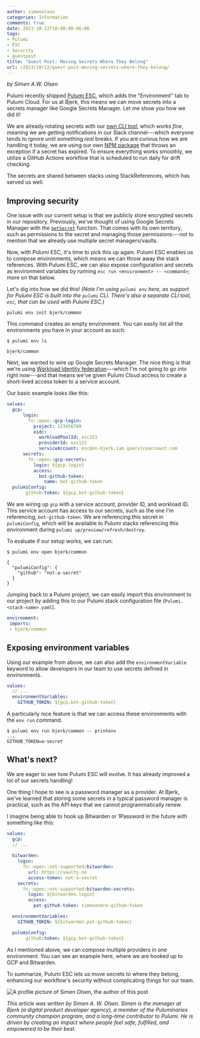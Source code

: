 ```yaml
---
author: simenolsen
categories: Information
comments: true
date: 2023-10-12T10:00:00-06:00
tags:
- Pulumi
- ESC
- Security
- guestpost
title: "Guest Post: Moving Secrets Where They Belong"
url: /2023/10/12/guest-post-moving-secrets-where-they-belong/
---
```


_by Simen A.W. Olsen_

Pulumi recently shipped [Pulumi ESC][link-1], which adds the "Environment" tab to Pulumi Cloud. For us at Bjerk, this means we can move secrets into a secrets manager like Google Secrets Manager. Let me show you how we did it!<!--more-->

We are already rotating secrets with our [own CLI tool][link-2], which works _fine_, meaning we are getting notifications in our Slack channel---which everyone tends to ignore until something _real_ breaks. If you are curious how we are handling it today, we are using our own [NPM package][link-3] that throws an exception if a secret has expired. To ensure everything works smoothly, we utilize a GitHub Actions workflow that is scheduled to run daily for drift checking.

The secrets are shared between stacks using StackReferences, which has served us well.

## Improving security

One issue with our current setup is that we publicly store encrypted secrets in our repository. Previously, we've thought of using Google Secrets Manager with the [`GetSecret`][link-5] function. That comes with its own territory, such as permissions to the secret and managing those permissions---not to mention that we already use multiple secret managers/vaults.

Now, with Pulumi ESC, it's time to pick this up again. Pulumi ESC enables us to compose environments, which means we can throw away the stack references.  With Pulumi ESC, we can also expose configuration and secrets as environment variables by running `esc run <environment> -- <command>`; more on that below.

Let's dig into how we did this! _(Note I'm using `pulumi env` here, as support for Pulumi ESC is built into the `pulumi` CLI. There's also a separate CLI tool, `esc`, that can be used with Pulumi ESC.)_

```shell
pulumi env init bjerk/common
```

This command creates an empty environment. You can easily list all the environments you have in your account as such:

```shell
$ pulumi env ls

bjerk/common
```

Next, we wanted to wire up Google Secrets Manager. The nice thing is that we're using [Workload Identity federation][link-6]---which I'm not going to go into right now---and that means we've given Pulumi Cloud access to create a short-lived access token to a service account.

Our basic example looks like this:

```yaml
values:
  gcp:
      login:
        fn::open::gcp-login:
          project: 123456789
          oidc:
            workloadPoolId: esc321
            providerId: esc123
            serviceAccount: esc@on-bjerk.iam.gserviceaccount.com
      secrets:
        fn::open::gcp-secrets:
          login: ${gcp.login}
          access:
            bot-github-token:
              name: bot-github-token
  pulumiConfig:
       github:token: ${gcp.bot-github-token}
```

We are wiring up `gcp` with a service account, provider ID, and workload ID. This service account has access to our secrets, such as the one I'm referencing, `bot-github-token`. We are referencing this secret in `pulumiConfig`, which will be available to Pulumi stacks referencing this environment during `pulumi up/preview/refresh/destroy`.

To evaluate if our setup works, we can run:

```shell
$ pulumi env open bjerk/common

{
  "pulumiConfig": {
    "github": "not-a-secret"
  }
}
```

Jumping back to a Pulumi project, we can easily import this environment to our project by adding this to our Pulumi stack configuration file (`Pulumi.<stack-name>.yaml`).

```yaml
environment:
 imports:
 - bjerk/common
```

## Exposing environment variables

Using our example from above, we can also add the `environmentVariable` keyword to allow developers in our team to use secrets defined in environments.

```yaml
values:
  // ...
  environmentVariables:
    GITHUB_TOKEN: ${gcp.bot-github-token}
```

A particularly nice feature is that we can access these environments with the  `env run`  command.

```shell
$ pulumi env run bjerk/common -- printenv
...
GITHUB_TOKEN=a-secret
```

## What's next?

We are eager to see how Pulumi ESC will evolve. It has already improved a lot of our secrets handling! 

One thing I hope to see is a password manager as a provider. At Bjerk, we've learned that storing some secrets in a typical password manager is practical, such as the API keys that we cannot programmatically renew. 

I imagine being able to hook up Bitwarden or 1Password in the future with something like this:

```yaml
values:
  gcp:
  // ...
  
  bitwarden:
    login:
      fn::open::not-supported:bitwarden:
        url: https://vaulty.no
        access-token: not-a-secret
    secrets:
      fn::open::not-supported:bitwarden-secrets:
        login: ${bitwarden.login}
        access:
          pat-github-token: simenandre-github-token

  environmentVariables:
    GITHUB_TOKEN: ${bitwarden.pat-github-token}

  pulumiConfig:
       github:token: ${gcp.bot-github-token}
```

As I mentioned above, we can compose multiple providers in one environment. You can see an example here, where we are hooked up to GCP and Bitwarden.

To summarize, Pulumi ESC lets us move secrets to where they belong, enhancing our workflow's security without complicating things for our team.

![A profile picture of Simen Olsen, the author of this post](/public/img/simen-olsen-profile.jpg)

_This article was written by Simen A. W. Olsen. Simen is the manager at Bjerk (a digital product developer agency), a member of the Puluminaries community champion program, and a long-time contributor to Pulumi. He is driven by creating an impact where people feel safe, fulfilled, and empowered to be their best._

[link-1]: https://www.pulumi.com/esc
[link-2]: https://github.com/simenandre/rotate-pulumi-secret
[link-3]: https://github.com/simenandre/get-pulumi-secret
[link-4]: https://www.pulumi.com/registry/packages/gcp/api-docs/secretmanager/getsecret/
[link-5]: https://www.pulumi.com/registry/packages/gcp/api-docs/secretmanager/getsecret/
[link-6]: https://cloud.google.com/iam/docs/workload-identity-federation

